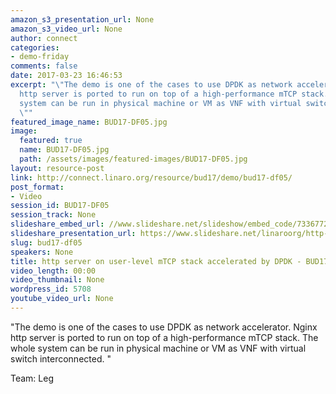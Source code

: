 ```yaml
---
amazon_s3_presentation_url: None
amazon_s3_video_url: None
author: connect
categories:
- demo-friday
comments: false
date: 2017-03-23 16:46:53
excerpt: "\"The demo is one of the cases to use DPDK as network accelerator.\nNginx
  http server is ported to run on top of a high-performance mTCP stack. \nThe whole
  system can be run in physical machine or VM as VNF with virtual switch interconnected.
  \""
featured_image_name: BUD17-DF05.jpg
image:
  featured: true
  name: BUD17-DF05.jpg
  path: /assets/images/featured-images/BUD17-DF05.jpg
layout: resource-post
link: http://connect.linaro.org/resource/bud17/demo/bud17-df05/
post_format:
- Video
session_id: BUD17-DF05
session_track: None
slideshare_embed_url: //www.slideshare.net/slideshow/embed_code/73367729
slideshare_presentation_url: https://www.slideshare.net/linaroorg/http-server-on-userlevel-mtcp-stack-accelerated-by-dpdk
slug: bud17-df05
speakers: None
title: http server on user-level mTCP stack accelerated by DPDK - BUD17-DF05
video_length: 00:00
video_thumbnail: None
wordpress_id: 5708
youtube_video_url: None
---
```


"The demo is one of the cases to use DPDK as network accelerator.
Nginx http server is ported to run on top of a high-performance mTCP stack.
The whole system can be run in physical machine or VM as VNF with virtual switch interconnected. "

Team: Leg